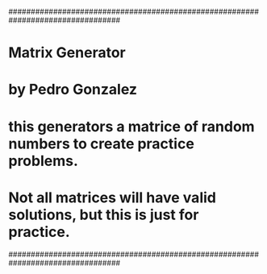 #################################################################################
# Matrix Generator                                                              #
# by Pedro Gonzalez                                                             #
# this generators a matrice of random numbers to create practice problems.      #
# Not all matrices will have valid solutions, but this is just for practice.    #
#################################################################################
